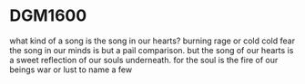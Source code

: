# DGM1600

what kind of a song is the song in our hearts?
burning rage or cold cold fear
the song in our minds is but a pail comparison.
but the song of our hearts is a sweet reflection of our souls underneath.
for the soul is the fire of our beings
war or lust to name a few